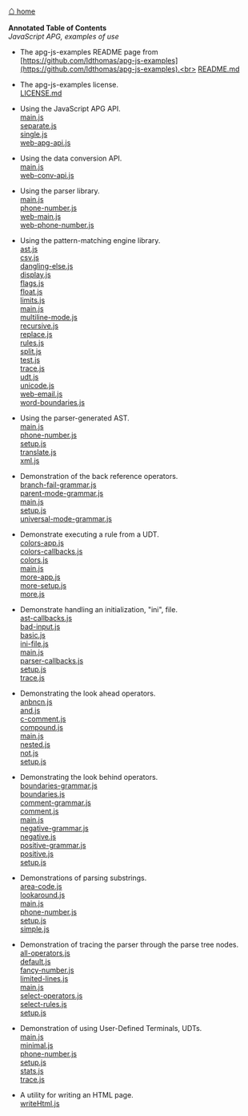 [<span style="font-size: 150%;font-weight:bold;">&#8962;</span> home](https://sabnf.com/)

**Annotated Table of Contents**<br>
_JavaScript APG, examples of use_

-   The apg-js-examples README page from [https://github.com/ldthomas/apg-js-examples](https://github.com/ldthomas/apg-js-examples).<br>
    [README.md](./README.html)

-   The apg-js-examples license.<br>
    [LICENSE.md](./LICENSE.html)

-   Using the JavaScript APG API.<br>
    [main.js](./src/apg-api/main.html)<br>
    [separate.js](./src/apg-api/separate.html)<br>
    [single.js](./src/apg-api/single.html)<br>
    [web-apg-api.js](./src/apg-api/web-apg-api.html)<br>

-   Using the data conversion API.<br>
    [main.js](./src/apg-conv-api/main.html)<br>
    [web-conv-api.js](./src/apg-conv-api/web-conv-api.html)<br>

-   Using the parser library.<br>
    [main.js](./src/apg-lib/main.html)<br>
    [phone-number.js](./src/apg-lib/phone-number.html)<br>
    [web-main.js](./src/apg-lib/web-main.html)<br>
    [web-phone-number.js](./src/apg-lib/web-phone-number.html)<br>

-   Using the pattern-matching engine library.<br>
    [ast.js](./src/apg-exp/ast.html)<br>
    [csv.js](./src/apg-exp/csv.html)<br>
    [dangling-else.js](./src/apg-exp/dangling-else.html)<br>
    [display.js](./src/apg-exp/display.html)<br>
    [flags.js](./src/apg-exp/flags.html)<br>
    [float.js](./src/apg-exp/float.html)<br>
    [limits.js](./src/apg-exp/limits.html)<br>
    [main.js](./src/apg-exp/main.html)<br>
    [multiline-mode.js](./src/apg-exp/multiline-mode.html)<br>
    [recursive.js](./src/apg-exp/recursive.html)<br>
    [replace.js](./src/apg-exp/replace.html)<br>
    [rules.js](./src/apg-exp/rules.html)<br>
    [split.js](./src/apg-exp/split.html)<br>
    [test.js](./src/apg-exp/test.html)<br>
    [trace.js](./src/apg-exp/trace.html)<br>
    [udt.js](./src/apg-exp/udt.html)<br>
    [unicode.js](./src/apg-exp/unicode.html)<br>
    [web-email.js](./src/apg-exp/web-email.html)<br>
    [word-boundaries.js](./src/apg-exp/word-boundaries.html)<br>

-   Using the parser-generated AST.<br>
    [main.js](./src/ast/main.html)<br>
    [phone-number.js](./src/ast/phone-number.html)<br>
    [setup.js](./src/ast/setup.html)<br>
    [translate.js](./src/ast/translate.html)<br>
    [xml.js](./src/ast/xml.html)<br>

-   Demonstration of the back reference operators.<br>
    [branch-fail-grammar.js](./src/back-reference/branch-fail-grammar.html)<br>
    [parent-mode-grammar.js](./src/back-reference/parent-mode-grammar.html)<br>
    [main.js](./src/back-reference/main.html)<br>
    [setup.js](./src/back-reference/setup.html)<br>
    [universal-mode-grammar.js](./src/back-reference/universal-mode-grammar.html)<br>

-   Demonstrate executing a rule from a UDT.<br>
    [colors-app.js](./src/execute-rule/colors-app.html)<br>
    [colors-callbacks.js](./src/execute-rule/colors-callbacks.html)<br>
    [colors.js](./src/execute-rule/colors.html)<br>
    [main.js](./src/execute-rule/main.html)<br>
    [more-app.js](./src/execute-rule/more-app.html)<br>
    [more-setup.js](./src/execute-rule/more-setup.html)<br>
    [more.js](./src/execute-rule/more.html)<br>

-   Demonstrate handling an initialization, "ini", file.<br>
    [ast-callbacks.js](./src/ini-file/ast-callbacks.html)<br>
    [bad-input.js](./src/ini-file/bad-input.html)<br>
    [basic.js](./src/ini-file/basic.html)<br>
    [ini-file.js](./src/ini-file/ini-file.html)<br>
    [main.js](./src/ini-file/main.html)<br>
    [parser-callbacks.js](./src/ini-file/parser-callbacks.html)<br>
    [setup.js](./src/ini-file/setup.html)<br>
    [trace.js](./src/ini-file/trace.html)<br>

-   Demonstrating the look ahead operators.<br>
    [anbncn.js](./src/look-ahead/anbncn.html)<br>
    [and.js](./src/look-ahead/and.html)<br>
    [c-comment.js](./src/look-ahead/c-comment.html)<br>
    [compound.js](./src/look-ahead/compound.html)<br>
    [main.js](./src/look-ahead/main.html)<br>
    [nested.js](./src/look-ahead/nested.html)<br>
    [not.js](./src/look-ahead/not.html)<br>
    [setup.js](./src/look-ahead/setup.html)<br>

-   Demonstrating the look behind operators.<br>
    [boundaries-grammar.js](./src/look-behind/boundaries-grammar.html)<br>
    [boundaries.js](./src/look-behind/boundaries.html)<br>
    [comment-grammar.js](./src/look-behind/comment-grammar.html)<br>
    [comment.js](./src/look-behind/comment.html)<br>
    [main.js](./src/look-behind/main.html)<br>
    [negative-grammar.js](./src/look-behind/negative-grammar.html)<br>
    [negative.js](./src/look-behind/negative.html)<br>
    [positive-grammar.js](./src/look-behind/positive-grammar.html)<br>
    [positive.js](./src/look-behind/positive.html)<br>
    [setup.js](./src/look-behind/setup.html)<br>

-   Demonstrations of parsing substrings.<br>
    [area-code.js](./src/substrings/area-code.html)<br>
    [lookaround.js](./src/substrings/lookaround.html)<br>
    [main.js](./src/substrings/main.html)<br>
    [phone-number.js](./src/substrings/phone-number.html)<br>
    [setup.js](./src/substrings/setup.html)<br>
    [simple.js](./src/substrings/simple.html)<br>

-   Demonstration of tracing the parser through the parse tree nodes.<br>
    [all-operators.js](./src/trace/all-operators.html)<br>
    [default.js](./src/trace/default.html)<br>
    [fancy-number.js](./src/trace/fancy-number.html)<br>
    [limited-lines.js](./src/trace/limited-lines.html)<br>
    [main.js](./src/trace/main.html)<br>
    [select-operators.js](./src/trace/select-operators.html)<br>
    [select-rules.js](./src/trace/select-rules.html)<br>
    [setup.js](./src/trace/setup.html)<br>

-   Demonstration of using User-Defined Terminals, UDTs.<br>
    [main.js](./src/udt/main.html)<br>
    [minimal.js](./src/udt/minimal.html)<br>
    [phone-number.js](./src/udt/phone-number.html)<br>
    [setup.js](./src/udt/setup.html)<br>
    [stats.js](./src/udt/stats.html)<br>
    [trace.js](./src/udt/trace.html)<br>

-   A utility for writing an HTML page.<br>
    [writeHtml.js](./src/writeHtml.html)<br>
